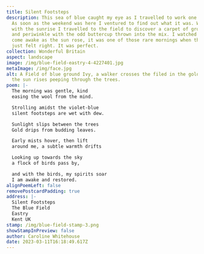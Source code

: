 ```yaml
---
title: Silent Footsteps
description: This sea of blue caught my eye as I travelled to work one morning.
  As soon as the weekend was here I ventured to find out what it was. Waking
  with the sunrise I travelled to the field to discover a carpet of ground ivy
  and periwinkle with the odd buttercup thrown into the mix. I watched the field
  come awake as the sun rose, it was one of those rare mornings when the world
  just felt right. It was perfect.
collection: Wonderful Britain
aspect: landscape
image: /img/blue-field-eastry-4-4227401.jpg
metaImage: /img/face.jpg
alt: A Field of blue ground Ivy, a walker crosses the filed in the golden mist,
  the sun rises peeping through the trees.
poem: |-
  The morning was gentle, kind
  easing the wool from the mind.

  Strolling amidst the violet-blue
  silent footsteps are wet with dew.

  Sunlight slips between the trees
  Gold drips from budding leaves.

  Early mists hover, then lift
  around me, a subtle warmth drifts

  Looking up towards the sky
  a flock of birds pass by,

  and with the birds, my spirits soar
  I am awake and restored.
alignPoemLeft: false
removePostcardPadding: true
address: |-
  Silent Footsteps
  The Blue Field
  Eastry
  Kent UK
stamp: /img/blue-field-stamp-3.png
showStampInPreview: false
author: Caroline Whitehouse
date: 2023-03-11T16:18:49.617Z
---
```

